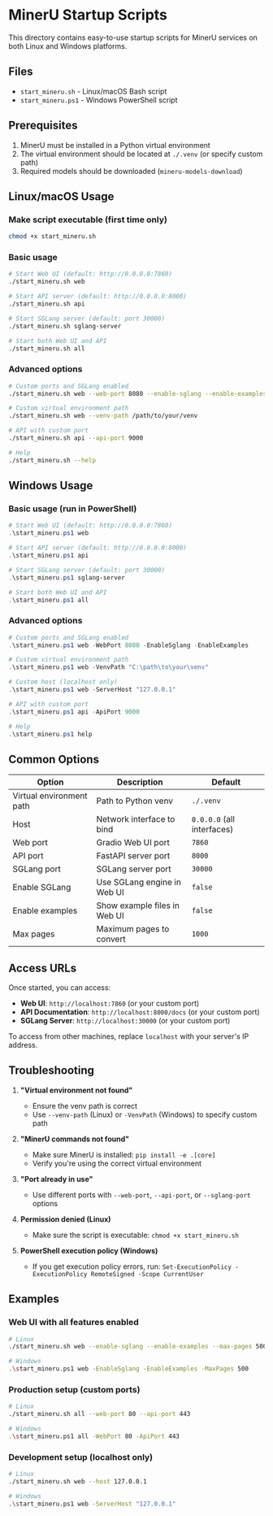 # MinerU Startup Scripts

This directory contains easy-to-use startup scripts for MinerU services on both Linux and Windows platforms.

## Files

- `start_mineru.sh` - Linux/macOS Bash script
- `start_mineru.ps1` - Windows PowerShell script

## Prerequisites

1. MinerU must be installed in a Python virtual environment
2. The virtual environment should be located at `./.venv` (or specify custom path)
3. Required models should be downloaded (`mineru-models-download`)

## Linux/macOS Usage

### Make script executable (first time only)
```bash
chmod +x start_mineru.sh
```

### Basic usage
```bash
# Start Web UI (default: http://0.0.0.0:7860)
./start_mineru.sh web

# Start API server (default: http://0.0.0.0:8000)
./start_mineru.sh api

# Start SGLang server (default: port 30000)
./start_mineru.sh sglang-server

# Start both Web UI and API
./start_mineru.sh all
```

### Advanced options
```bash
# Custom ports and SGLang enabled
./start_mineru.sh web --web-port 8080 --enable-sglang --enable-examples

# Custom virtual environment path
./start_mineru.sh web --venv-path /path/to/your/venv

# API with custom port
./start_mineru.sh api --api-port 9000

# Help
./start_mineru.sh --help
```

## Windows Usage

### Basic usage (run in PowerShell)
```powershell
# Start Web UI (default: http://0.0.0.0:7860)
.\start_mineru.ps1 web

# Start API server (default: http://0.0.0.0:8000)
.\start_mineru.ps1 api

# Start SGLang server (default: port 30000)
.\start_mineru.ps1 sglang-server

# Start both Web UI and API
.\start_mineru.ps1 all
```

### Advanced options
```powershell
# Custom ports and SGLang enabled
.\start_mineru.ps1 web -WebPort 8080 -EnableSglang -EnableExamples

# Custom virtual environment path
.\start_mineru.ps1 web -VenvPath "C:\path\to\your\venv"

# Custom host (localhost only)
.\start_mineru.ps1 web -ServerHost "127.0.0.1"

# API with custom port
.\start_mineru.ps1 api -ApiPort 9000

# Help
.\start_mineru.ps1 help
```

## Common Options

| Option | Description | Default |
|--------|-------------|---------|
| Virtual environment path | Path to Python venv | `./.venv` |
| Host | Network interface to bind | `0.0.0.0` (all interfaces) |
| Web port | Gradio Web UI port | `7860` |
| API port | FastAPI server port | `8000` |
| SGLang port | SGLang server port | `30000` |
| Enable SGLang | Use SGLang engine in Web UI | `false` |
| Enable examples | Show example files in Web UI | `false` |
| Max pages | Maximum pages to convert | `1000` |

## Access URLs

Once started, you can access:

- **Web UI**: `http://localhost:7860` (or your custom port)
- **API Documentation**: `http://localhost:8000/docs` (or your custom port)
- **SGLang Server**: `http://localhost:30000` (or your custom port)

To access from other machines, replace `localhost` with your server's IP address.

## Troubleshooting

1. **"Virtual environment not found"**
   - Ensure the venv path is correct
   - Use `--venv-path` (Linux) or `-VenvPath` (Windows) to specify custom path

2. **"MinerU commands not found"**
   - Make sure MinerU is installed: `pip install -e .[core]`
   - Verify you're using the correct virtual environment

3. **"Port already in use"**
   - Use different ports with `--web-port`, `--api-port`, or `--sglang-port` options

4. **Permission denied (Linux)**
   - Make sure the script is executable: `chmod +x start_mineru.sh`

5. **PowerShell execution policy (Windows)**
   - If you get execution policy errors, run: `Set-ExecutionPolicy -ExecutionPolicy RemoteSigned -Scope CurrentUser`

## Examples

### Web UI with all features enabled
```bash
# Linux
./start_mineru.sh web --enable-sglang --enable-examples --max-pages 500

# Windows
.\start_mineru.ps1 web -EnableSglang -EnableExamples -MaxPages 500
```

### Production setup (custom ports)
```bash
# Linux
./start_mineru.sh all --web-port 80 --api-port 443

# Windows
.\start_mineru.ps1 all -WebPort 80 -ApiPort 443
```

### Development setup (localhost only)
```bash
# Linux
./start_mineru.sh web --host 127.0.0.1

# Windows
.\start_mineru.ps1 web -ServerHost "127.0.0.1"
```